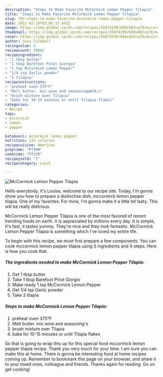 ```yaml
---
description: "Steps to Make Favorite McCormick Lemon Pepper Tilapia"
title: "Steps to Make Favorite McCormick Lemon Pepper Tilapia"
slug: 792-steps-to-make-favorite-mccormick-lemon-pepper-tilapia
date: 2022-02-19T03:05:17.642Z
image: https://img-global.cpcdn.com/recipes/55874199/680x482cq70/mccormick-lemon-pepper-tilapia-recipe-main-photo.jpg
thumbnail: https://img-global.cpcdn.com/recipes/55874199/680x482cq70/mccormick-lemon-pepper-tilapia-recipe-main-photo.jpg
cover: https://img-global.cpcdn.com/recipes/55874199/680x482cq70/mccormick-lemon-pepper-tilapia-recipe-main-photo.jpg
author: Sara Caldwell
ratingvalue: 4
reviewcount: 10882
recipeingredient:
- "1 tbsp butter"
- "1 tbsp Barefoot Pinot Giorgio"
- "1 tsp McCormick Lemon Pepper"
- "1/4 tsp Garlic powder"
- "2 tilapia"
recipeinstructions:
- "preheat oven 375°F"
- "Melt butter. mix wine and seasoning&#39;s"
- "brush mixture over Tilapia"
- "bake for 10-15 minutes or until Tilapia flakes"
categories:
- Recipe
tags:
- mccormick
- lemon
- pepper

katakunci: mccormick lemon pepper 
nutrition: 114 calories
recipecuisine: American
preptime: "PT30M"
cooktime: "PT32M"
recipeyield: "1"
recipecategory: Lunch

---
```



![McCormick Lemon Pepper Tilapia](https://img-global.cpcdn.com/recipes/55874199/680x482cq70/mccormick-lemon-pepper-tilapia-recipe-main-photo.jpg)

Hello everybody, it's Louise, welcome to our recipe site. Today, I'm gonna show you how to prepare a distinctive dish, mccormick lemon pepper tilapia. One of my favorites. For mine, I'm gonna make it a little bit tasty. This will be really delicious.

McCormick Lemon Pepper Tilapia is one of the most favored of recent trending foods on earth. It is appreciated by millions every day. It is simple, it's fast, it tastes yummy. They're nice and they look fantastic. McCormick Lemon Pepper Tilapia is something which I've loved my entire life.




To begin with this recipe, we must first prepare a few components. You can cook mccormick lemon pepper tilapia using 5 ingredients and 4 steps. Here is how you cook that.

<!--inarticleads1-->

##### The ingredients needed to make McCormick Lemon Pepper Tilapia:

1. Get 1 tbsp butter
1. Take 1 tbsp Barefoot Pinot Giorgio
1. Make ready 1 tsp McCormick Lemon Pepper
1. Get 1/4 tsp Garlic powder
1. Take 2 tilapia




<!--inarticleads2-->

##### Steps to make McCormick Lemon Pepper Tilapia:

1. preheat oven 375°F
1. Melt butter. mix wine and seasoning&#39;s
1. brush mixture over Tilapia
1. bake for 10-15 minutes or until Tilapia flakes




So that is going to wrap this up for this special food mccormick lemon pepper tilapia recipe. Thank you very much for your time. I am sure you can make this at home. There is gonna be interesting food at home recipes coming up. Remember to bookmark this page on your browser, and share it to your loved ones, colleague and friends. Thanks again for reading. Go on get cooking!
